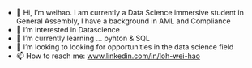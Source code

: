 - 👋 Hi, I’m weihao. I am currently a Data Science immersive student in General Assembly, I have a background in AML and Compliance
- 👀 I’m interested in Datascience 
- 🌱 I’m currently learning ... pyhton & SQL
- 💞️ I’m looking to looking for opportunities in the data science field
- 📫 How to reach me:  www.linkedin.com/in/loh-wei-hao
<!---
weihao95/weihao95 is a ✨ special ✨ repository because its `README.md` (this file) appears on your GitHub profile.
You can click the Preview link to take a look at your changes.
--->
